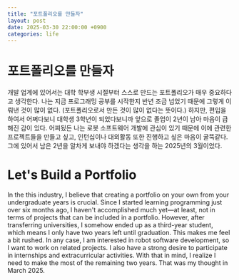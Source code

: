 ```yaml
---
title: "포트폴리오를 만들자"
layout: post
date: 2025-03-30 22:00:00 +0900
categories: life
---
```


# 포트폴리오를 만들자
개발 업계에 있어서는 대학 학부생 시절부터 스스로 만드는 포트폴리오가 매우 중요하다고 생각한다.
나는 지금 프로그래밍 공부를 시작한지 반년 조금 넘었기 때문에 그렇게 이뤄낸 것이 많이 없다. (포트폴리오로서 만든 것이 많이 없다는 뜻이다.)
하지만, 편입을 하여서 어쩌다보니 대학생 3학년이 되었다보니까 앞으로 졸업이 2년이 남아 마음이 급해진 감이 있다.
어찌됬든 나는 로봇 소프트웨어 개발에 관심이 있기 때문에 이에 관련한 프로젝트들을 만들고 싶고, 인턴십이나 대외활동 또한 진행하고 싶은 마음이 굴뚝같다.
그에 있어서 남은 2년을 알차게 보내야 하겠다는 생각을 하는 2025년의 3월이었다.


# Let's Build a Portfolio
In the this industry, I believe that creating a portfolio on your own from your undergraduate years is crucial.
Since I started learning programming just over six months ago, I haven't accomplished much yet—at least, not in terms of projects that can be included in a portfolio.
However, after transferring universities, I somehow ended up as a third-year student, which means I only have two years left until graduation. This makes me feel a bit rushed.
In any case, I am interested in robot software development, so I want to work on related projects. I also have a strong desire to participate in internships and extracurricular activities.
With that in mind, I realize I need to make the most of the remaining two years.
That was my thought in March 2025.